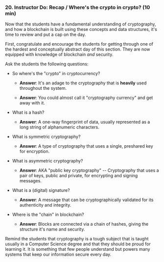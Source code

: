 ### 20. Instructor Do: Recap / Where's the crypto in crypto? (10 min)

Now that the students have a fundamental understanding of cryptography, and how a blockchain is built
using these concepts and data structures, it's time to review and put a cap on the day.

First, congratulate and encourage the students for getting through one of the hardest and conceptually abstract
day of this section. They are now equipped with knowledge of blockchain *and* security.

Ask the students the following questions:

  * So where's the "crypto" in cryptocurrency?

    * **Answer**: It's an adage to the cryptography that is **heavily** used throughout the system.

    * **Answer**: You could almost call it "cryptography currency" and get away with it.

  * What is a hash?

    * **Answer**: A one-way fingerprint of data, usually represented as a long string of alphanumeric characters.

  * What is symmetric cryptography?

    * **Answer**: A type of cryptography that uses a single, preshared key for encryption.

  * What is asymmetric cryptography?

    * **Answer**: AKA "public key cryptography" -- Cryptography that uses a pair of keys, public and private, for encrypting and signing messages.

  * What is a (digital) signature?

    * **Answer**: A message that can be cryptographically validated for its authenticity and integrity.

  * Where is the "chain" in blockchain?

    * **Answer**: Blocks are connected via a chain of hashes, giving the structure it's name and security.

Remind the students that cryptography is a tough subject that is taught usually in a Computer Science degree and that they
should be proud for learning it. It is something that few people understand but powers many systems that keep our information
secure every day.
